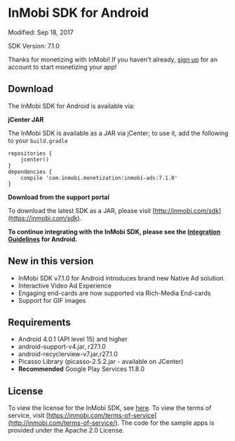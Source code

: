 InMobi SDK for Android
======================

Modified: Sep 18, 2017

SDK Version: 7.1.0

Thanks for monetizing with InMobi!
If you haven't already, [sign up](https://www.inmobi.com/user/index?locale=en_us#signup) for an account to start monetizing your app!

## Download
The InMobi SDK for Android is available via: 

**jCenter JAR**

The InMobi SDK is available as a JAR via jCenter; to use it, add the following to your `build.gradle`

```
repositories {
    jcenter()
}
dependencies {
    compile 'com.inmobi.monetization:inmobi-ads:7.1.0'
}
```

**Download from the support portal**

To download the latest SDK as a JAR, please visit [http://inmobi.com/sdk](https://inmobi.com/sdk).

**To continue integrating with the InMobi SDK, please see the [Integration Guidelines](https://support.inmobi.com/monetize/android-guidelines/) for Android.**

## New in this version
- InMobi SDK v7.1.0 for Android introduces brand new Native Ad solution.
- Interactive Video Ad Experience
- Engaging end-cards are now supported via Rich-Media End-cards
- Support for GIF images

## Requirements
- Android 4.0.1 (API level 15) and higher
- android-support-v4.jar, r27.1.0
- android-recyclerview-v7.jar,r27.1.0
- Picasso Library (picasso-2.5.2.jar - available on JCenter)
- **Recommended** Google Play Services 11.8.0

## License
To view the license for the InMobi SDK, see [here](https://github.com/InMobi/sdk-sample-code-android/blob/master/sdk/License.txt). To view the terms of service, visit [https://inmobi.com/terms-of-service](http://inmobi.com/terms-of-service/). 
The code for the sample apps is provided under the Apache 2.0 License.

